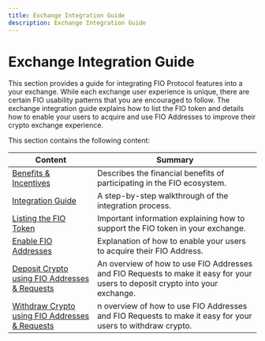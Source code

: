 ```yaml
---
title: Exchange Integration Guide
description: Exchange Integration Guide
---
```


# Exchange Integration Guide

This section provides a guide for integrating FIO Protocol features into a your exchange. While each exchange user experience is unique, there are certain FIO usability patterns that you are encouraged to follow. The exchange integration guide explains how to list the FIO token and details how to enable your users to acquire and use FIO Addresses to improve their crypto exchange experience. 

This section contains the following content:

|Content  |Summary |
|---|---|
| [Benefits & Incentives]({{site.baseurl}}/docs/exchanges/exchange-benefits) | Describes the financial benefits of participating in the FIO ecosystem. |
| [Integration Guide]({{site.baseurl}}/docs/integration-guide/guide) | A step-by-step walkthrough of the integration process. |
| [Listing the FIO Token]({{site.baseurl}}/docs/exchanges/exchange-token-listing) | Important information explaining how to support the FIO token in your exchange. |
| [Enable FIO Addresses]({{site.baseurl}}/docs/exchanges/exchange-fio-address) |Explanation of how to enable your users to acquire their FIO Address. |
| [Deposit Crypto using FIO Addresses & Requests]({{site.baseurl}}/docs/exchanges/crypto-deposit) |An overview of how to use FIO Addresses and FIO Requests to make it easy for your users to deposit crypto into your exchange. |
| [Withdraw Crypto using FIO Addresses & Requests]({{site.baseurl}}/docs/exchanges/crypto-deposit) |n overview of how to use FIO Addresses and FIO Requests to make it easy for your users to withdraw crypto. |
